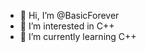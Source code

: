 - 👋 Hi, I’m @BasicForever
- 👀 I’m interested in C++
- 🌱 I’m currently learning C++

<!---
BasicForever/BasicForever is a ✨ special ✨ repository because its `README.md` (this file) appears on your GitHub profile.
You can click the Preview link to take a look at your changes.
--->
